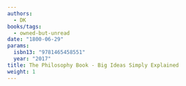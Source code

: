 ```yaml
---
authors:
  - DK
books/tags:
  - owned-but-unread
date: "1800-06-29"
params:
  isbn13: "9781465458551"
  year: "2017"
title: The Philosophy Book - Big Ideas Simply Explained
weight: 1
---
```


<!--more-->
